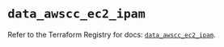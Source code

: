 # `data_awscc_ec2_ipam`

Refer to the Terraform Registry for docs: [`data_awscc_ec2_ipam`](https://registry.terraform.io/providers/hashicorp/awscc/0.70.0/docs/data-sources/ec2_ipam).
